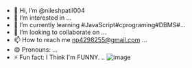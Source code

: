 - 👋 Hi, I’m @nileshpatil004
- 👀 I’m interested in ...
- 🌱 I’m currently learning #JavaScript#cprograming#DBMS#...
- 💞️ I’m looking to collaborate on ...
- 📫 How to reach me np4298255@gmail.com ...
- 😄 Pronouns: ...
- ⚡ Fun fact: I Think I'm FUNNY. ..
![image](https://github.com/nileshpatil004/nileshpatil004/assets/162881507/3b596499-cf7d-445f-af88-b38ffb2da546)

<!---
nileshpatil004/nileshpatil004 is a ✨ special ✨ repository because its `README.md` (this file) appears on your GitHub profile.
You can click the Preview link to take a look at your changes.
--->
